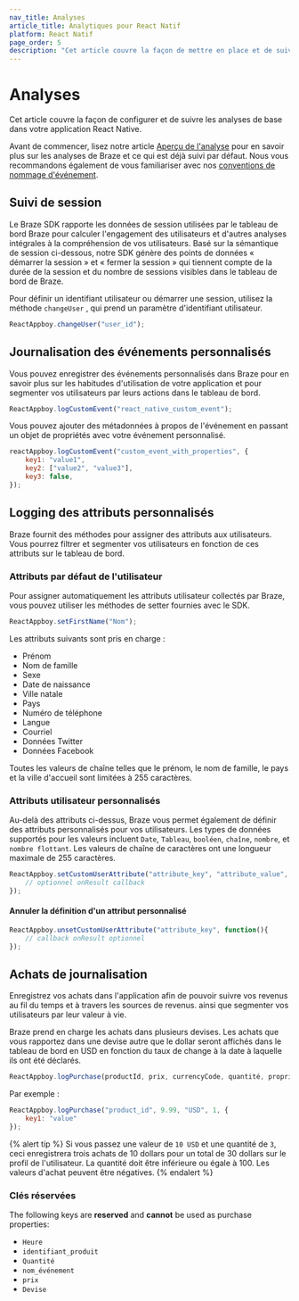```yaml
---
nav_title: Analyses
article_title: Analytiques pour React Natif
platform: React Natif
page_order: 5
description: "Cet article couvre la façon de mettre en place et de suivre les analyses de base dans l'application React Native."
---
```


# Analyses

Cet article couvre la façon de configurer et de suivre les analyses de base dans votre application React Native.

Avant de commencer, lisez notre article [Aperçu de l'analyse][] pour en savoir plus sur les analyses de Braze et ce qui est déjà suivi par défaut. Nous vous recommandons également de vous familiariser avec nos [conventions de nommage d'événement][1].

## Suivi de session

Le Braze SDK rapporte les données de session utilisées par le tableau de bord Braze pour calculer l'engagement des utilisateurs et d'autres analyses intégrales à la compréhension de vos utilisateurs. Basé sur la sémantique de session ci-dessous, notre SDK génère des points de données « démarrer la session » et « fermer la session » qui tiennent compte de la durée de la session et du nombre de sessions visibles dans le tableau de bord de Braze.

Pour définir un identifiant utilisateur ou démarrer une session, utilisez la méthode `changeUser` , qui prend un paramètre d'identifiant utilisateur.

```javascript
ReactAppboy.changeUser("user_id");
```

## Journalisation des événements personnalisés

Vous pouvez enregistrer des événements personnalisés dans Braze pour en savoir plus sur les habitudes d'utilisation de votre application et pour segmenter vos utilisateurs par leurs actions dans le tableau de bord.

```javascript
ReactAppboy.logCustomEvent("react_native_custom_event");
```

Vous pouvez ajouter des métadonnées à propos de l'événement en passant un objet de propriétés avec votre événement personnalisé.

```javascript
reactAppboy.logCustomEvent("custom_event_with_properties", {
    key1: "value1",
    key2: ["value2", "value3"],
    key3: false,
});
```

## Logging des attributs personnalisés

Braze fournit des méthodes pour assigner des attributs aux utilisateurs. Vous pourrez filtrer et segmenter vos utilisateurs en fonction de ces attributs sur le tableau de bord.

### Attributs par défaut de l'utilisateur

Pour assigner automatiquement les attributs utilisateur collectés par Braze, vous pouvez utiliser les méthodes de setter fournies avec le SDK.

```javascript
ReactAppboy.setFirstName("Nom");
```

Les attributs suivants sont pris en charge :

- Prénom
- Nom de famille
- Sexe
- Date de naissance
- Ville natale
- Pays
- Numéro de téléphone
- Langue
- Courriel
- Données Twitter
- Données Facebook

Toutes les valeurs de chaîne telles que le prénom, le nom de famille, le pays et la ville d'accueil sont limitées à 255 caractères.

### Attributs utilisateur personnalisés

Au-delà des attributs ci-dessus, Braze vous permet également de définir des attributs personnalisés pour vos utilisateurs. Les types de données supportés pour les valeurs incluent `Date`, `Tableau`, `booléen`, `chaîne`, `nombre`, et `nombre flottant`. Les valeurs de chaîne de caractères ont une longueur maximale de 255 caractères.

```javascript
ReactAppboy.setCustomUserAttribute("attribute_key", "attribute_value", function(){
    // optionnel onResult callback
});
```

#### Annuler la définition d'un attribut personnalisé

```javascript
ReactAppboy.unsetCustomUserAttribute("attribute_key", function(){
    // callback onResult optionnel
});
```

## Achats de journalisation

Enregistrez vos achats dans l'application afin de pouvoir suivre vos revenus au fil du temps et à travers les sources de revenus. ainsi que segmenter vos utilisateurs par leur valeur à vie.

Braze prend en charge les achats dans plusieurs devises. Les achats que vous rapportez dans une devise autre que le dollar seront affichés dans le tableau de bord en USD en fonction du taux de change à la date à laquelle ils ont été déclarés.

```javascript
ReactAppboy.logPurchase(productId, prix, currencyCode, quantité, propriétés) ;
```

Par exemple :

```javascript
ReactAppboy.logPurchase("product_id", 9.99, "USD", 1, {
    key1: "value"
});
```

{% alert tip %}
Si vous passez une valeur de `10 USD` et une quantité de `3`, ceci enregistrera trois achats de 10 dollars pour un total de 30 dollars sur le profil de l'utilisateur. La quantité doit être inférieure ou égale à 100. Les valeurs d'achat peuvent être négatives.
{% endalert %}

### Clés réservées

The following keys are **reserved** and **cannot** be used as purchase properties:

- `Heure`
- `identifiant_produit`
- `Quantité`
- `nom_événement`
- `prix`
- `Devise`

[Aperçu de l'analyse]: {{site.baseurl}}/developer_guide/platform_wide/analytics_overview/
[1]: {{site.baseurl}}/user_guide/data_and_analytics/custom_data/event_naming_conventions/